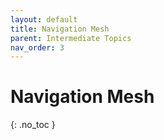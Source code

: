 ```yaml
---
layout: default
title: Navigation Mesh
parent: Intermediate Topics
nav_order: 3
---
```


# Navigation Mesh
{: .no_toc }
